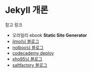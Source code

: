 # Jekyll 개론

참고 링크

- 오라일리 ebook **Static Site Generator**
- [ilmol님 블로그](http://ilmol.com/2015/01/워드프레스에서%20Jekyll로%20마이그레이션.html)
- [nolboo님 블로그](https://nolboo.github.io/blog/2013/10/15/free-blog-with-github-jekyll/)
- [codecademy deploy](https://www.codecademy.com/en/courses/deploy-a-website/)
- [xho95님 블로그](https://xho95.github.io/blog/github/pages/jekyll/minima/theme/2017/03/04/Jekyll-Blog-with-Minima.html)
- [saltfactory 블로그](http://blog.saltfactory.net/jekyll/upgrade-github-pages-dependency-versions.html)



